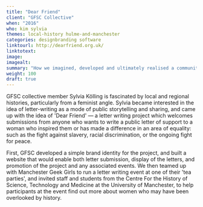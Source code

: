 ```yaml
---
title: "Dear Friend"
client: "GFSC Collective"
when: "2016"
who: kim sylvia
themes: local-history hulme-and-manchester
categories: designbranding software
linktourl: http://dearfriend.org.uk/
linktotext:
image:
imagealt:
summary: "How we imagined, developed and ultimately realised a community-led project aimed at celebrating women in public life and telling the stories of past struggles for liberation."
weight: 100
draft: true
---
```


GFSC collective member Sylvia Kölling is fascinated by local and regional histories, particularly from a feminist angle. Sylvia became interested in the idea of letter-writing as a mode of public storytelling and sharing, and came up with the idea of 'Dear Friend' — a letter writing project which welcomes submissions from anyone who wants to write a public letter of support to a woman who inspired them or has made a difference in an area of equality: such as the fight against slavery, racial discrimination, or the ongoing fight for peace.

First, GFSC developed a simple brand identity for the project, and built a website that would enable both letter submission, display of the letters, and promotion of the project and any associated events. We then teamed up with Manchester Geek Girls to run a letter writing event at one of their 'tea parties', and invited staff and students from the Centre For the History of Science, Technology and Medicine at the University of Manchester, to help participants at the event find out more about women who may have been overlooked by history.
